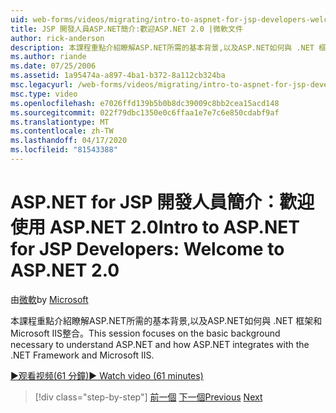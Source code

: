 ```yaml
---
uid: web-forms/videos/migrating/intro-to-aspnet-for-jsp-developers-welcome-to-aspnet-20
title: JSP 開發人員ASP.NET簡介:歡迎ASP.NET 2.0 |微軟文件
author: rick-anderson
description: 本課程重點介紹瞭解ASP.NET所需的基本背景,以及ASP.NET如何與 .NET 框架和Microsoft IIS整合。
ms.author: riande
ms.date: 07/25/2006
ms.assetid: 1a95474a-a897-4ba1-b372-8a112cb324ba
msc.legacyurl: /web-forms/videos/migrating/intro-to-aspnet-for-jsp-developers-welcome-to-aspnet-20
msc.type: video
ms.openlocfilehash: e7026ffd139b5b0b8dc39009c8bb2cea15acd148
ms.sourcegitcommit: 022f79dbc1350e0c6ffaa1e7e7c6e850cdabf9af
ms.translationtype: MT
ms.contentlocale: zh-TW
ms.lasthandoff: 04/17/2020
ms.locfileid: "81543388"
---
```

# <a name="intro-to-aspnet-for-jsp-developers-welcome-to-aspnet-20"></a><span data-ttu-id="d06e6-103">ASP.NET for JSP 開發人員簡介：歡迎使用 ASP.NET 2.0</span><span class="sxs-lookup"><span data-stu-id="d06e6-103">Intro to ASP.NET for JSP Developers: Welcome to ASP.NET 2.0</span></span>

<span data-ttu-id="d06e6-104">由[微軟](https://github.com/microsoft)</span><span class="sxs-lookup"><span data-stu-id="d06e6-104">by [Microsoft](https://github.com/microsoft)</span></span>

<span data-ttu-id="d06e6-105">本課程重點介紹瞭解ASP.NET所需的基本背景,以及ASP.NET如何與 .NET 框架和Microsoft IIS整合。</span><span class="sxs-lookup"><span data-stu-id="d06e6-105">This session focuses on the basic background necessary to understand ASP.NET and how ASP.NET integrates with the .NET Framework and Microsoft IIS.</span></span>

[<span data-ttu-id="d06e6-106">&#9654;观看视频(61 分鐘)</span><span class="sxs-lookup"><span data-stu-id="d06e6-106">&#9654; Watch video (61 minutes)</span></span>](https://channel9.msdn.com/Blogs/ASP-NET-Site-Videos/intro-to-aspnet-for-jsp-developers-welcome-to-aspnet-20)

> [!div class="step-by-step"]
> <span data-ttu-id="d06e6-107">[前一個](migrating-from-classic-asp-to-aspnet.md)
> [下一個](intro-to-aspnet-for-jsp-developers-building-applications.md)</span><span class="sxs-lookup"><span data-stu-id="d06e6-107">[Previous](migrating-from-classic-asp-to-aspnet.md)
[Next](intro-to-aspnet-for-jsp-developers-building-applications.md)</span></span>
